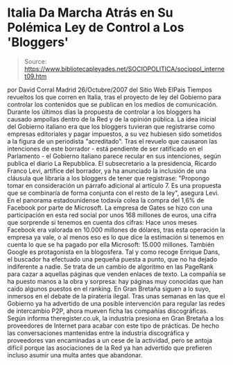 # Italia Da Marcha Atrás en Su Polémica Ley de Control a Los 'Bloggers'

> Source: https://www.bibliotecapleyades.net/SOCIOPOLITICA/sociopol_internet09.htm

por David Corral
Madrid
26/Octubre/2007
del Sitio Web
ElPais
Tiempos revueltos los que corren en Italia, tras el proyecto de ley del
Gobierno para controlar los contenidos que se publican en los medios de
comunicación. Durante los últimos días la propuesta de controlar a los
bloggers ha causado ampollas dentro de la Red y de la opinión pública. La
idea inicial del Gobierno italiano era que los bloggers tuvieran que
registrarse como empresas editoriales y pagar impuestos, a su vez hubiesen
sido sometidos a la figura de un periodista "acreditado".
Tras el revuelo que causaron las intenciones de este borrador - está
pendiente de ser ratificado en el Parlamento - el Gobierno italiano parece
recular en sus intenciones, según publica el diario La Repubblica.
El
subsecretario a la presidencia, Ricardo Franco Levi, artífice del borrador,
ya ha anunciado la
inclusión de una cláusula que libraría a los
bloggers de
tener que registrase:
"Propongo tomar en consideración un párrafo adicional
al artículo 7. Es una propuesta que se combinaría de forma conjunta con el
resto de la ley", asegura Levi.
En el panorama estadounidense todavía colea la compra del 1,6% de Facebook
por parte de Microsoft.
La empresa de Gates se hizo con una participación en
esta red social por unos 168 millones de euros, una
cifra que sorprende si
tenemos en cuenta dos cifras:
Hace unos meses Facebook era valorada en
10.000 millones de dólares, tras esta operación la empresa ya vale, o al
menos eso es lo que dice la estimación si tenemos en cuenta lo que se ha
pagado por ella Microsoft: 15.000 millones.
También Google es protagonista en la blogosfera.
Tal y como recoge Enrique
Dans, el buscador ha efectuado una pequeña puesta a punto, que no ha dejado
indiferente a nadie. Se trata de un
cambio de algoritmo en las
PageRank para
cazar a aquellas páginas que venden enlaces de texto. La compañía se ha
puesto manos a la obra y sorpresa: hay páginas muy conocidas que han caído
algunos puestos en el ranking.
En Gran Bretaña siguen a lo suyo, inmersos en el debate de la piratería
ilegal. Tras unas semanas en las que el Gobierno ya ha advertido de una
posible intervención para regular las redes de intercambio P2P, ahora mueven
ficha las compañías discográficas.
Según informa theregister.co.uk, la
industria presiona en Gran Bretaña a los proveedores de Internet para acabar
con este tipo de prácticas.
De hecho las conversaciones mantenidas entre la
industria discográfica y proveedores van encaminadas a un cese de la
actividad, pero se antoja difícil porque las asociaciones de la Red ya han
advertido que prefieren incluso asumir una multa antes que abandonar.
